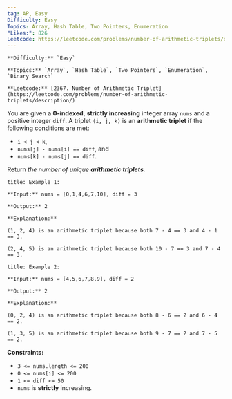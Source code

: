 ```yaml
---
tag: AP, Easy
Difficulty: Easy
Topics: Array, Hash Table, Two Pointers, Enumeration
"Likes:": 826
Leetcode: https://leetcode.com/problems/number-of-arithmetic-triplets/description/
---
```


```ad-info
**Difficulty:** `Easy`

**Topics:** `Array`, `Hash Table`, `Two Pointers`, `Enumeration`, `Binary Search`

**Leetcode:** [2367. Number of Arithmetic Triplet](https://leetcode.com/problems/number-of-arithmetic-triplets/description/)
```

You are given a **0-indexed**, **strictly increasing** integer array `nums` and a positive integer `diff`. A triplet `(i, j, k)` is an **arithmetic triplet** if the following conditions are met:

- `i < j < k`,
- `nums[j] - nums[i] == diff`, and
- `nums[k] - nums[j] == diff`.

Return _the number of unique **arithmetic triplets**._

```ad-example
title: Example 1:

**Input:** nums = [0,1,4,6,7,10], diff = 3

**Output:** 2

**Explanation:**

(1, 2, 4) is an arithmetic triplet because both 7 - 4 == 3 and 4 - 1 == 3.

(2, 4, 5) is an arithmetic triplet because both 10 - 7 == 3 and 7 - 4 == 3.
```

```ad-example
title: Example 2:

**Input:** nums = [4,5,6,7,8,9], diff = 2

**Output:** 2

**Explanation:**

(0, 2, 4) is an arithmetic triplet because both 8 - 6 == 2 and 6 - 4 == 2.

(1, 3, 5) is an arithmetic triplet because both 9 - 7 == 2 and 7 - 5 == 2.
```

**Constraints:**

- `3 <= nums.length <= 200`
- `0 <= nums[i] <= 200`
- `1 <= diff <= 50`
- `nums` is **strictly** increasing.














